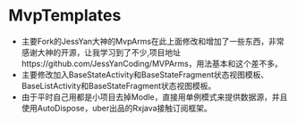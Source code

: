 # MvpTemplates
- 主要Fork的JessYan大神的MvpArms在此上面修改和增加了一些东西，非常感谢大神的开源，让我学习到了不少,项目地址https://github.com/JessYanCoding/MVPArms，用法基本和这个差不多。
- 主要修改加入BaseStateActivity和BaseStateFragment状态视图模板、BaseListActivity和BaseStateFragment状态视图模板。
- 由于平时自己用都是小项目去掉Modle，直接用单例模式来提供数据源，并且使用AutoDispose，uber出品的Rxjava接触订阅框架。
